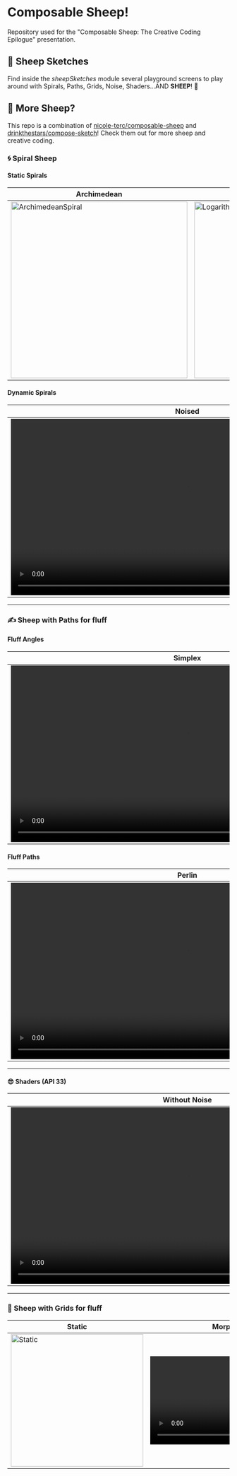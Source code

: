 # Composable Sheep!

Repository used for the "Composable Sheep: The Creative Coding Epilogue" presentation.

## 🎨 Sheep Sketches
Find inside the *sheepSketches* module several playground screens to play around with Spirals, Paths, Grids, Noise, Shaders...AND **SHEEP**! 🐑


## 🐑 More Sheep?
This repo is a combination of [nicole-terc/composable-sheep](https://github.com/nicole-terc/composable-sheep) and [drinkthestars/compose-sketch](https://github.com/drinkthestars/compose-sketch)! Check them out for more sheep and creative coding.


### 🌀 Spiral Sheep
#### Static Spirals

| Archimedean                                                                                                                                             | Logarithmic                                                                                                                                              | Phyllotaxis                                                                                                                                              |
|---------------------------------------------------------------------------------------------------------------------------------------------------------|----------------------------------------------------------------------------------------------------------------------------------------------------------|----------------------------------------------------------------------------------------------------------------------------------------------------------|
| <img alt="ArchimedeanSpiral"  height="400" src="https://user-images.githubusercontent.com/2978958/197994272-09a2f6a5-b86e-4758-8e82-4c52cf5eaf38.png"/> | <img alt="LogarithmicSpiral"  height="400" src="https://user-images.githubusercontent.com/2978958/197994277-5d6f934a-87e4-41d4-b1b4-4e248c82181b.png"/> | <img alt="PhyllotaxisSpiral"  height="400" src="https://user-images.githubusercontent.com/2978958/197994283-30758d2c-9147-4621-ba26-9d9f8cc5f4df.png"/> |

#### Dynamic Spirals
| Noised                                                                                                                                           | Spin                                                                                                                                        | Nice Guidelines!                                                                                                                                  |
|--------------------------------------------------------------------------------------------------------------------------------------------------|---------------------------------------------------------------------------------------------------------------------------------------------|---------------------------------------------------------------------------------------------------------------------------------------------------|
| <video alt="NoisedSpiral"  height="400" src="https://user-images.githubusercontent.com/2978958/198003019-dc7b28c5-1316-438f-bab8-a161cd4a3aa4.mp4"/> | <video alt="Spin"  height="400" src="https://user-images.githubusercontent.com/2978958/198003049-8c48f340-69d1-4189-a4f2-54205f673ebc.mp4"/> | <video alt="Guidelines"  height="400" src="https://user-images.githubusercontent.com/2978958/198003063-fa7c0edc-9b9d-466c-a719-353e5ff558f3.mp4"/> |

---

### ✍️ Sheep with Paths for fluff

#### Fluff Angles

| Simplex                                                                                                                                                | PairNones                                                                                                                                                       |
|--------------------------------------------------------------------------------------------------------------------------------------------------------|-----------------------------------------------------------------------------------------------------------------------------------------------------------------|
| <video alt="SimplexAngles"  height="400" src="https://user-images.githubusercontent.com/2978958/198002166-d5f7f03c-0969-4b53-aaf8-22ccb459ad84.mp4"/> | <video alt="PairNones"  height="400" src="https://user-images.githubusercontent.com/2978958/198001759-ab50f8ad-956d-4b3e-8f2e-772b80020da0.mp4"/> |

#### Fluff Paths

| Perlin                                                                                                                                            | Simplex                                                                                                                                                | Nice Guidelines!                                                                                                                                                |
|---------------------------------------------------------------------------------------------------------------------------------------------------|--------------------------------------------------------------------------------------------------------------------------------------------------------|-----------------------------------------------------------------------------------------------------------------------------------------------------------------|
| <video alt="PerlinSheep"  height="400" src="https://user-images.githubusercontent.com/2978958/198001142-748f7450-d58e-447c-958c-a8bdaa0d9f2e.mp4"/> | <video alt="SimplexSheet"  height="400" src="https://user-images.githubusercontent.com/2978958/198001173-57c1cbc1-bdf9-4e91-8bbe-ff7531d7160e.mp4"/> | <video alt="ComposableSheepGuideline"  height="400" src="https://user-images.githubusercontent.com/2978958/198001186-974fba3c-2582-4cf9-ac82-aca693b32c5e.mp4"/> |

---

#### 😎 Shaders (API 33)

| Without  Noise                                                                                                                                    | With Noise                                                                                                                                             | Background Shader                                                                                                                                               |
|---------------------------------------------------------------------------------------------------------------------------------------------------|--------------------------------------------------------------------------------------------------------------------------------------------------------|-----------------------------------------------------------------------------------------------------------------------------------------------------------------|
| <video alt="NoNoise"  height="400" src="https://user-images.githubusercontent.com/2978958/197999733-0d554301-32ef-41b0-a3c0-0c66e01ac26d.mp4"/> | <video alt="WithNoise"  height="400" src="https://user-images.githubusercontent.com/2978958/198000059-15948f20-ed97-4822-8e90-8c4faee33417.mp4"/> | <video alt="BackgroundShader"  height="400" src="https://user-images.githubusercontent.com/2978958/197999923-3b4415b0-2a50-408a-8a35-acf42bf2aabd.mp4"/> |

---

### 🏁 Sheep with Grids for fluff

| Static                                                                                                                                            | Morph Position                                                                                                                                         | Morph Position,Size                                                                                                                                            | Morph Position,Size,Hue |
|---------------------------------------------------------------------------------------------------------------------------------------------------|--------------------------------------------------------------------------------------------------------------------------------------------------------|----------------------------------------------------------------------------------------------------------------------------------------------------------------|-----------------------|
| <img alt="Static"  width="300" src="https://user-images.githubusercontent.com/2978958/197996842-caac09b6-e067-443b-aafb-c4f8349668a4.png"/> | <video alt="PositionSize"  width="400" src="https://user-images.githubusercontent.com/2978958/197996889-14c3eff5-8ca7-4701-ac74-6cf329259fba.mp4"/> | <video alt="PositionSize"  width="400" src="https://user-images.githubusercontent.com/2978958/197996880-34592b6e-f284-4a66-93d9-0940375cf4aa.mp4"/> | <video alt="Position"  width="400" src="https://user-images.githubusercontent.com/2978958/197996833-7106b0c7-5955-4689-a56b-04dabb0e2609.mp4"/> |

